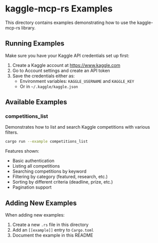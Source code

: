 # kaggle-mcp-rs Examples

This directory contains examples demonstrating how to use the kaggle-mcp-rs library.

## Running Examples

Make sure you have your Kaggle API credentials set up first:

1. Create a Kaggle account at https://www.kaggle.com
2. Go to Account settings and create an API token
3. Save the credentials either as:
   - Environment variables: `KAGGLE_USERNAME` and `KAGGLE_KEY`
   - Or in `~/.kaggle/kaggle.json`

## Available Examples

### competitions_list

Demonstrates how to list and search Kaggle competitions with various filters.

```bash
cargo run --example competitions_list
```

Features shown:
- Basic authentication
- Listing all competitions
- Searching competitions by keyword
- Filtering by category (featured, research, etc.)
- Sorting by different criteria (deadline, prize, etc.)
- Pagination support

## Adding New Examples

When adding new examples:
1. Create a new `.rs` file in this directory
2. Add an `[[example]]` entry to `Cargo.toml`
3. Document the example in this README